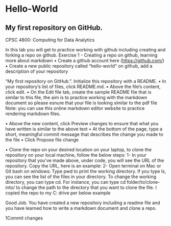 # Hello-World
## My first repository on GitHub.
CPSC 4800: Computing for Data Analytics

In this lab you will get to practice working with github including creating and forking a repo on github.
Exercise 1 - Creating a repo on github, learning more about markdown
• Create a github account here (https://github.com/)
• Create a new public repository called “hello-world” on github, add a description of your repository

“My first repository on GitHub.”. Initialize this repository with a README.
• In your repository’s list of files, click README.md.
• Above the file’s content, click edit.
• On the Edit file tab, create the sample README file that is similar to this file, the aim is to practice
working with the markdown document so please esnure that your file is looking similar to the pdf file
Note: you can use this online markdown editor website to practice rendering markdown
files.

• Above the new content, click Preview changes to ensure that what you have written is similar to the
above text
• At the bottom of the page, type a short, meaningful commit message that describes the change you
made to the file
• Click Propose file change

• Clone the repo on your desired location on your laptop, to clone the repository on your local machine,
follow the below steps:
1- In your repository that you’ve made above, under code, you will see the URL of the repository. Copy the
URL, here is an example:
2- Open terminal on Mac or Git bash on windows:
Type pwd to print the working directory. If you type ls, you can see the list of the files in your directory.
To change the working directory, you can type cd. For instance, you can type cd folder/to/clone-into/
to change the path to the directory that you want to clone the file. I copied the repo to my C: drive per
below example

Good Job. You have created a new repository including a readme file and you have learned
how to write a markdown document and clone a repo.

1Commit changes
